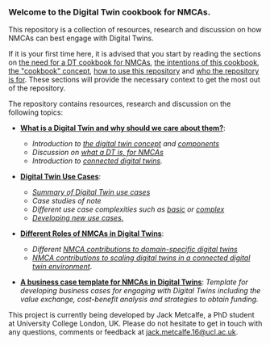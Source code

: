 ### Welcome to the Digital Twin cookbook for NMCAs. 

This repository is a collection of resources, research and discussion on how NMCAs can best engage with Digital Twins. 

If it is your first time here, it is advised that you start by reading the sections on [the need for a DT cookbook for NMCAs](why-we-need-a-DT-cookbook.md), [the intentions of this cookbook](cookbook-aims.md), [the "cookbook" concept](the-cookbook-concept.md), [how to use this repository](how-to-use-this-repository.md) and [who the repository is for](intended-audience.md). These sections will provide the necessary context to get the most out of the repository. 

The repository contains resources, research and discussion on the following topics: 

- [**What is a Digital Twin and why should we care about them?**](what-is-a-digital-twin/README.md):
    - *Introduction to [the digital twin concept](what-is-a-digital-twin/the-digital-twin-concept.md) and [components](what-is-a-digital-twin/digital-twin-components.md)*
    - *Discussion on [what a DT is, for NMCAs](what-is-a-digital-twin-for-NMCAs.md)*
    - *Introduction to [connected digital twins](what-is-a-digital-twin/connected-digital-twins.md).*

- [**Digital Twin Use Cases**](digital-twin-use-cases/README.md):
    - [*Summary of Digital Twin use cases*](digital-twin-use-cases/use-cases-overview.md)
    - *Case studies of note*
    - *Different use case complexities such as [basic](digital-twin-use-cases/basic-use-cases.md) or [complex](digital-twin-use-cases/complex-use-cases)*
    - [*Developing new use cases*.](digital-twin-use-cases/establishing-new-use-cases.md)

- [**Different Roles of NMCAs in Digital Twins**](role-nmca-in-digital-twins/README.md):
    - *Different [NMCA contributions to domain-specific digital twins](role-of-nmca-in-digital-twins/role-of-nmcas-in-domain-specific-digital-twins.md)*
    - *[NMCA contributions to scaling digital twins in a connected digital twin environment](role-of-nmca-in-digital-twins/role-of-nmcas-in-scaling-digital-twins.md)*.

- [**A business case template for NMCAs in Digital Twins**](nmca-digital-twin-business-case.md): *Template for developing business cases for engaging with Digital Twins including the value exchange, cost-benefit analysis and strategies to obtain funding.*

This project is currently being developed by Jack Metcalfe, a PhD student at University College London, UK. Please do not hesitate to get in touch with any questions, comments or feedback at jack.metcalfe.16@ucl.ac.uk. 






